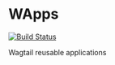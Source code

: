 # WApps

[![Build Status](https://ci.noirbizarre.info/api/badges/apihackers/wapps/status.svg)](https://ci.noirbizarre.info/apihackers/wapps)

Wagtail reusable applications
